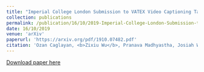 ```yaml
---
title: "Imperial College London Submission to VATEX Video Captioning Task"
collection: publications
permalink: /publication/16/10/2019-Imperial-College-London-Submission-to-VATEX-Video-Captioning-Task
date: 16/10/2019
venue: 'arXiv'
paperurl: 'https://arxiv.org/pdf/1910.07482.pdf'
citation: 'Ozan Caglayan, <b>Zixiu Wu</b>, Pranava Madhyastha, Josiah Wang, Lucia Specia. Imperial College London Submission to VATEX Video Captioning Task. In <i>arXiv</i>'
---
```


<a href='https://arxiv.org/pdf/1910.07482.pdf'>Download paper here</a>
